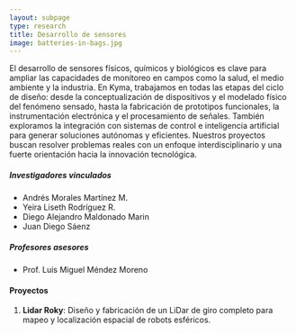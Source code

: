 ```yaml
---
layout: subpage
type: research
title: Desarrollo de sensores
image: batteries-in-bags.jpg
---
```

El desarrollo de sensores físicos, químicos y biológicos es clave para ampliar las capacidades de monitoreo en campos como la salud, el medio ambiente y la industria. En Kyma, trabajamos en todas las etapas del ciclo de diseño: desde la conceptualización de dispositivos y el modelado físico del fenómeno sensado, hasta la fabricación de prototipos funcionales, la instrumentación electrónica y el procesamiento de señales. También exploramos la integración con sistemas de control e inteligencia artificial para generar soluciones autónomas y eficientes. Nuestros proyectos buscan resolver problemas reales con un enfoque interdisciplinario y una fuerte orientación hacia la innovación tecnológica.

##### Investigadores vinculados   
-   Andrés Morales Martínez M.
-   Yeira Liseth Rodríguez R.
-   Diego Alejandro Maldonado Marin
-   Juan Diego Sáenz

##### Profesores asesores

- Prof. Luis Miguel Méndez Moreno  

#### Proyectos
1. **Lidar Roky**: Diseño y fabricación de un LiDar de giro completo para mapeo y localización espacial de robots esféricos. 

